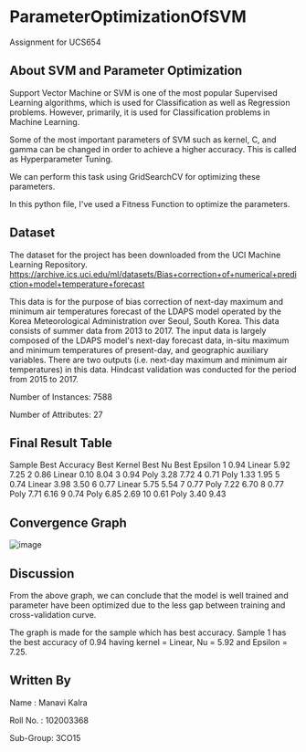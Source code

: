 # ParameterOptimizationOfSVM

Assignment for UCS654

## About SVM and Parameter Optimization
Support Vector Machine or SVM is one of the most popular Supervised Learning algorithms, which is used for Classification as well as Regression problems. However, primarily, it is used for Classification problems in Machine Learning.

Some of the most important parameters of SVM such as kernel, C, and gamma can be changed in order to achieve a higher accuracy. This is called as Hyperparameter Tuning.

We can perform this task using GridSearchCV for optimizing these parameters.

In this python file, I've used a Fitness Function to optimize the parameters.

## Dataset
The dataset for the project has been downloaded from the UCI Machine Learning Repository. https://archive.ics.uci.edu/ml/datasets/Bias+correction+of+numerical+prediction+model+temperature+forecast

This data is for the purpose of bias correction of next-day maximum and minimum air temperatures forecast of the LDAPS model operated by the Korea Meteorological Administration over Seoul, South Korea. This data consists of summer data from 2013 to 2017. The input data is largely composed of the LDAPS model's next-day forecast data, in-situ maximum and minimum temperatures of present-day, and geographic auxiliary variables. There are two outputs (i.e. next-day maximum and minimum air temperatures) in this data. Hindcast validation was conducted for the period from 2015 to 2017.

Number of Instances: 7588

Number of Attributes: 27

## Final Result Table
Sample	Best Accuracy	Best Kernel	Best Nu	Best Epsilon
1	0.94	Linear	5.92	7.25
2	0.86	Linear	0.10	8.04
3	0.94	Poly	3.28	7.72
4	0.71	Poly	1.33	1.95
5	0.74	Linear	3.98	3.50
6	0.77	Linear	5.75	5.54
7	0.77	Poly	7.22	6.70
8	0.77	Poly	7.71	6.16
9	0.74	Poly	6.85	2.69
10	0.61	Poly	3.40	9.43

## Convergence Graph
![image](https://user-images.githubusercontent.com/79714473/233229610-83e947de-0bf2-4410-ba82-26f4497f69af.png)


## Discussion
From the above graph, we can conclude that the model is well trained and parameter have been optimized due to the less gap between training and cross-validation curve.

The graph is made for the sample which has best accuracy. Sample 1 has the best accuracy of 0.94 having kernel = Linear, Nu = 5.92 and Epsilon = 7.25.

## Written By
Name : Manavi Kalra

Roll No. : 102003368

Sub-Group: 3CO15
